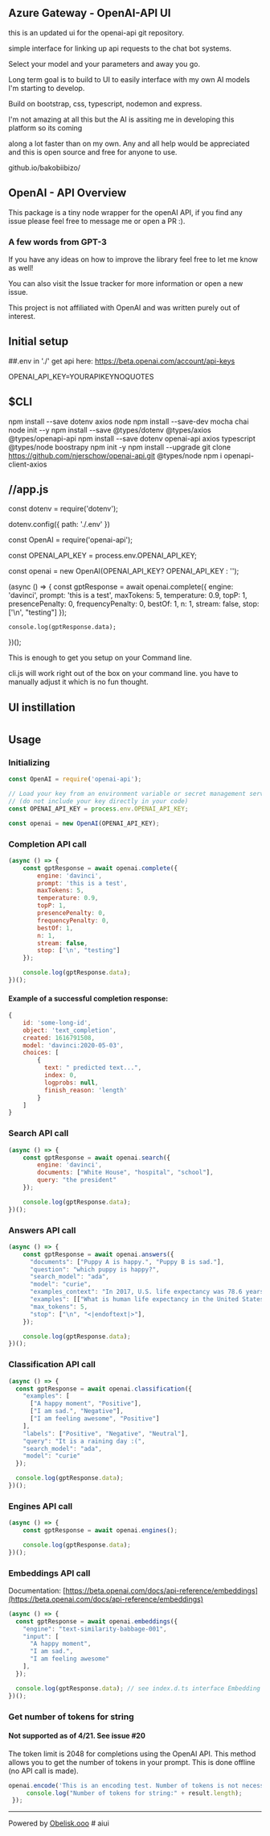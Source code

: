 ## Azure Gateway - OpenAI-API UI

this is an updated ui for the openai-api git repository.

simple interface for linking up api requests to the chat bot systems.

Select your model and your parameters and away you go.

Long term goal is to build to UI to easily interface with my own AI models I'm starting to develop.

Build on bootstrap, css, typescript, nodemon and express.

I'm not amazing at all this but the AI is assiting me in developing this platform so its coming

along a lot faster than on my own. Any and all help would be appreciated and this is open source and free for anyone to use.

github.io/bakobiibizo/

## OpenAI - API Overview
This package is a tiny node wrapper for the openAI API, if you find any issue please feel free to message me or open a PR :).

### A few words from GPT-3 ###
If you have any ideas on how to improve the library feel free to let me know as well!

You can also visit the Issue tracker for more information or open a new issue.

This project is not affiliated with OpenAI and was written purely out of interest.

## Initial setup


##.env in './' get api here: https://beta.openai.com/account/api-keys


OPENAI_API_KEY=YOURAPIKEYNOQUOTES


##  $CLI
npm install --save dotenv axios node
npm install --save-dev mocha chai
node init --y
npm install --save @types/dotenv @types/axios @types/openapi-api
npm install --save dotenv openai-api axios typescript @types/node boostrapy
npm init -y
npm install --upgrade
git clone https://github.com/njerschow/openai-api.git
@types/node npm i openapi-client-axios

## //app.js

const dotenv = require('dotenv');

dotenv.config({ path: './.env' })

const OpenAI = require('openai-api');

const OPENAI_API_KEY = process.env.OPENAI_API_KEY;

const openai = new OpenAI(OPENAI_API_KEY? OPENAI_API_KEY : '');

(async () => {
    const gptResponse = await openai.complete({
        engine: 'davinci',
        prompt: 'this is a test',
        maxTokens: 5,
        temperature: 0.9,
        topP: 1,
        presencePenalty: 0,
        frequencyPenalty: 0,
        bestOf: 1,
        n: 1,
        stream: false,
        stop: ['\n', "testing"]
    });

    console.log(gptResponse.data);
})();

This is enough to get you setup on your Command line.

cli.js will work right out of the box on your command line. you have to manually adjust it which is no fun thought.


## UI instillation




#

## Usage

### Initializing
```js
const OpenAI = require('openai-api');

// Load your key from an environment variable or secret management service
// (do not include your key directly in your code)
const OPENAI_API_KEY = process.env.OPENAI_API_KEY;

const openai = new OpenAI(OPENAI_API_KEY);
```

### Completion API call
```js
(async () => {
    const gptResponse = await openai.complete({
        engine: 'davinci',
        prompt: 'this is a test',
        maxTokens: 5,
        temperature: 0.9,
        topP: 1,
        presencePenalty: 0,
        frequencyPenalty: 0,
        bestOf: 1,
        n: 1,
        stream: false,
        stop: ['\n', "testing"]
    });

    console.log(gptResponse.data);
})();
```

#### Example of a successful completion response:
```js
{
    id: 'some-long-id',
    object: 'text_completion',
    created: 1616791508,
    model: 'davinci:2020-05-03',
    choices: [
        {
          text: " predicted text...",
          index: 0,
          logprobs: null,
          finish_reason: 'length'
        }
    ]
}
```

### Search API call

```js
(async () => {
    const gptResponse = await openai.search({
        engine: 'davinci',
        documents: ["White House", "hospital", "school"],
        query: "the president"
    });

    console.log(gptResponse.data);
})();
```


### Answers API call

```js
(async () => {
    const gptResponse = await openai.answers({
      "documents": ["Puppy A is happy.", "Puppy B is sad."],
      "question": "which puppy is happy?",
      "search_model": "ada",
      "model": "curie",
      "examples_context": "In 2017, U.S. life expectancy was 78.6 years.",
      "examples": [["What is human life expectancy in the United States?", "78 years."]],
      "max_tokens": 5,
      "stop": ["\n", "<|endoftext|>"],
    });

    console.log(gptResponse.data);
})();
```

### Classification API call

```js
(async () => {
  const gptResponse = await openai.classification({
    "examples": [
      ["A happy moment", "Positive"],
      ["I am sad.", "Negative"],
      ["I am feeling awesome", "Positive"]
    ],
    "labels": ["Positive", "Negative", "Neutral"],
    "query": "It is a raining day :(",
    "search_model": "ada",
    "model": "curie"
  });

  console.log(gptResponse.data);
})();
```

### Engines API call

```js
(async () => {
    const gptResponse = await openai.engines();

    console.log(gptResponse.data);
})();
```

### Embeddings API call
Documentation: [https://beta.openai.com/docs/api-reference/embeddings](https://beta.openai.com/docs/api-reference/embeddings)

```js
(async () => {
  const gptResponse = await openai.embeddings({
    "engine": "text-similarity-babbage-001",
    "input": [
      "A happy moment",
      "I am sad.",
      "I am feeling awesome"
    ],
  });

  console.log(gptResponse.data); // see index.d.ts interface Embedding
})();
```


### Get number of tokens for string
#### Not supported as of 4/21. See issue #20
The token limit is 2048 for completions using the OpenAI API. This method allows you to get the number of tokens in your prompt. This is done offline (no API call is made).

```js
openai.encode('This is an encoding test. Number of tokens is not necessarily the same as word count.').then((result) => {
     console.log("Number of tokens for string:" + result.length);
 });
```

-------
Powered by [Obelisk.ooo](https://obelisk.ooo)
#   a i u i  
 